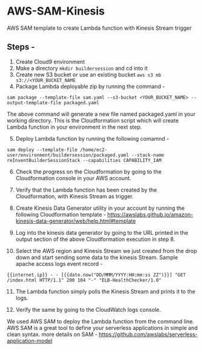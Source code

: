 # AWS-SAM-Kinesis
AWS SAM template to create Lambda function with Kinesis Stream trigger

Steps - 
-----------------

1. Create Cloud9 environment
2. Make a directory `` mkdir buildersession `` and cd into it
3. Create new S3 bucket or use an existing bucket ``aws s3 mb s3://<YOUR_BUCKET_NAME ``
4. Package Lambda deployable zip by running the command - 

``sam package --template-file sam.yaml --s3-bucket <YOUR_BUCKET_NAME> --output-template-file packaged.yaml``

The above command will generate a new file named packaged.yaml in your working directory. This is the Cloudformation script which will create Lambda function in your environment in the next step.

5. Deploy Lambda function by running the following comamnd - 

``sam deploy --template-file /home/ec2-user/environment/buildersession/packaged.yaml --stack-name reInventBuilderSessionStack --capabilities CAPABILITY_IAM``

6. Check the progress on the Cloudformation by going to the Cloudformation console in your AWS account.

7. Verify that the Lambda function has been created by the Cloudformation, with Kinesis Stream as trigger.

8. Create Kinesis Data Generator utility in your account by running the following Cloudformation template - https://awslabs.github.io/amazon-kinesis-data-generator/web/help.html#template 

9. Log into the kinesis data generator by going to the URL printed in the output section of the above Cloudformation execution in step 8.

10. Select the AWS region and Kinesis Stream we just created from the drop down and start sending some data to the kinesis Stream. Sample apache access logs event record - 

``{{internet.ip}} - - [{{date.now("DD/MMM/YYYY:HH:mm:ss ZZ")}}] "GET /index.html HTTP/1.1" 200 104 "-" "ELB-HealthChecker/1.0" ``

11. The Lambda function simply polls the Kinesis Stream and prints it to the logs.

12. Verify the same by going to the CloudWatch logs console.


We used AWS SAM to deploy the Lambda function from the command line. AWS SAM is a great tool to define your serverless applications in simple and clean syntax. more details on SAM - https://github.com/awslabs/serverless-application-model 

